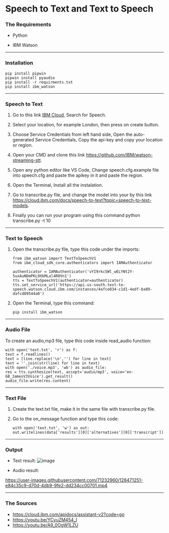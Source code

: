 # Speech to Text and Text to Speech

### The Requirements

* Python

* IBM Watson

---
### Installation
   
    pip install pipwin
    pipwin install pyaudio
    pip install -r requirments.txt
    pip install ibm_watson
    
---
### Speech to Text

1. Go to this link [IBM Cloud](https://cloud.ibm.com/), Search for Speech.

2. Select your location, for example London, then press on create button.

3. Choose Service Credentials from left hand side, Open the auto-generated Service Credentials, Copy the api-key and copy your location or region.

4. Open your CMD and clone this link https://github.com/IBM/watson-streaming-stt.

5. Open any python editor like VS Code, Change speech.cfg.example file into speech.cfg and paste the apikey in it and paste the region.

6. Open the Terminal, Install all the instalation.

7. Go to transcribe.py file, and change the model into your by this link https://cloud.ibm.com/docs/speech-to-text?topic=speech-to-text-models.

8. Finally you can run your program using this command python transcribe.py -t 10

---
### Text to Speech

1. Open the transcribe.py file, type this code under the imports:

       from ibm_watson import TextToSpeechV1
       from ibm_cloud_sdk_core.authenticators import IAMAuthenticator

       authenticator = IAMAuthenticator('vYI9rkcSWl_wELYNt2Y-5uxAuNDmPKL9XkMLal4R0Vn1')
       tts = TextToSpeechV1(authenticator=authenticator)
       tts.set_service_url('https://api.us-south.text-to-speech.watson.cloud.ibm.com/instances/4afce834-c1d1-4edf-ba89-dafcd89544a0')
    
 2. Open the Terminal, type this command:
 
        pip install ibm_watson
        
 ---  
 
 ### Audio File
    
To create an audio,mp3 file, type this code inside read_audio function:

    with open('text.txt', 'r') as f:
    text = f.readlines()
    text = [line.replace('\n','') for line in text]
    text = ''.join(str(line) for line in text)
    with open('./voice.mp3', 'wb') as audio_file:
    res = tts.synthesize(text, accept='audio/mp3', voice='en-GB_JamesV3Voice').get_result()
    audio_file.write(res.content)
---

### Text File

1. Create the text.txt file, make it in the same file with transcribe.py file.

2. Go to the on_message function and type this code:
   
       with open('text.txt', 'w') as out:
       out.writelines(data['results'][0]['alternatives'][0]['transcript'])
       
  ---
  
  ### Output
  
  * Text result:
  ![image](https://user-images.githubusercontent.com/71232960/128470474-6a096de5-9241-4e84-be86-a3b52a30bac3.png)
  
  * Audio result:
 
   https://user-images.githubusercontent.com/71232960/128471251-e84c35c9-d70d-4db9-9fe2-dd234cc00701.mp4

---

### The Sources
* https://cloud.ibm.com/apidocs/assistant-v2?code=go
* https://youtu.be/YCyuZM454_I
* https://youtu.be/A9_0OgW1LZU
